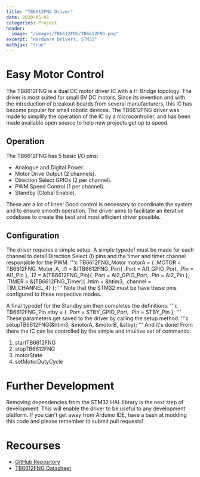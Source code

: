 ```yaml
---
title: "TB6612FNG Driver"
date: 2020-05-01
categories: Project
header:
  image: "/images/TB6612FNG/TB6612FNG.png"
excerpt: "Hardware Drivers, STM32"
mathjax: "true"
---
```


# Easy Motor Control

The TB6612FNG is a dual DC motor driver IC with a H-Bridge topology. The driver is most suited for small 6V DC motors. Since its invention and with the introduction of breakout boards from several manufacturers, this IC has become popular for small robotic devices. The TB6612FNG driver was made to simplify the operation of the IC by a microcontroller, and has been made available open source to help new projects get up to speed.

## Operation

The TB6612FNG has 5 basic I/O pins:
* Analogue and Digital Power.
* Motor Drive Output (2 channels).
* Direction Select GPIOs (2 per channel).
* PWM Speed Control (1 per channel).
* Standby (Global Enable).

These are a lot of lines! Good control is necessary to coordinate the system and to ensure smooth operation. The driver aims to facilitate an iterative codebase to create the best and most efficient driver possible.

## Configuration

The driver requires a simple setup. A simple typedef must be made for each channel to detail Direction Select (I) pins and the timer and timer channel responsible for the PWM.
'''c
    TB6612FNG_Motor motorA = {
        .MOTOR = TB6612FNG_Motor_A,
        .I1 = &(TB6612FNG_Pin){ .Port = AI1_GPIO_Port, .Pin = AI1_Pin },
        .I2 = &(TB6612FNG_Pin){ .Port = AI2_GPIO_Port, .Pin = AI2_Pin },
        .TIMER = &(TB6612FNG_Timer){ .htim = &htim3, .channel = TIM_CHANNEL_4}
    };
'''
Note that the STM32 must be have these pins configured to these respective modes.

A final typedef for the Standby pin then completes the definitions:
'''c
    TB6612FNG_Pin stby = { .Port = STBY_GPIO_Port, .Pin = STBY_Pin };
'''
These parameters get saved to the driver by calling the setup method.
'''c
    setupTB6612FNG(&htim3, &motorA, &motorB, &stby);
'''
And it's done! From there the IC can be controlled by the simple and intuitive set of commands:
1. startTB6612FNG
2. stopTB6612FNG
3. motorState
4. setMotorDutyCycle

# Further Development

Removing dependencies from the STM32 HAL library is the next step of development. This will enable the driver to be useful to any development platform. If you can't get away from Arduino IDE, have a bash at modding this code and please remember to submit pull requests!

# Recourses

* [GitHub Repository](https://github.com/LawrenceStanton/TB6612FNG_Driver)
* [TB6612FNG Datasheet](https://toshiba.semicon-storage.com/info/docget.jsp?did=10660&prodName=TB6612FNG)